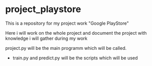 # project_playstore
This is a repository for my project work "Google PlayStore"

Here i will work on the whole project and document the project with knowledge i will gather during my work


project.py will be the main programm which will be called.
 - train.py and predict.py will be the scripts which will be used

 